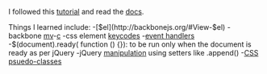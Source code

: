 I followed this [tutorial](http://portlandcodeschool.github.io/jse/2015/09/16/sep16-backbone2/) and read the [docs](http://backbonejs.org/#Getting-started).

Things I learned include: 
-[$el](http://backbonejs.org/#View-$el)
-backbone [mv](http://backbonejs.org/#Model-View-separation)-[c](http://backbonejs.org/#Model-Collections)
-css element [keycodes](https://css-tricks.com/snippets/javascript/javascript-keycodes/)
-[event handlers](http://idratherbewriting.com/events-and-listeners-javascript/)
-$(document).ready( function () {}): to be run only when the document is ready as per jQuery
-jQuery [manipulation](http://api.jquery.com/category/manipulation/) using setters like .append()
-[CSS psuedo-classes](http://www.w3schools.com/css/css_pseudo_classes.asp)